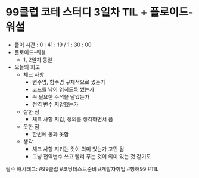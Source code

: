 # 99클럽 코테 스터디 3일차 TIL + 플로이드-워셜

- 풀이 시간 : 0 : 41 : 19 / 1 : 30 : 00
- 플로이드-워셜
    - 1, 2일차 동일
- 오늘의 회고
    - 체크 사항
        - 변수명, 함수명 구체적으로 썼는가
        - 코드를 남이 읽히도록 썼는가
        - 꼭 필요한 주석을 달았는가
        - 전역 변수 지양했는가
    - 잘한 점
        - 체크 사항 지킴, 정의를 생각하면서 품
    - 못한 점
        - 한번에 통과 못함
    - 생각
        - 체크 사항 지키는 것이 의미 있는가 고민 됨
        - 그냥 전역변수 쓰고 빨리 푸는 것이 의미 있는 것 같기도

필수 해시태그: #99클럽 #코딩테스트준비 #개발자취업 #항해99 #TIL